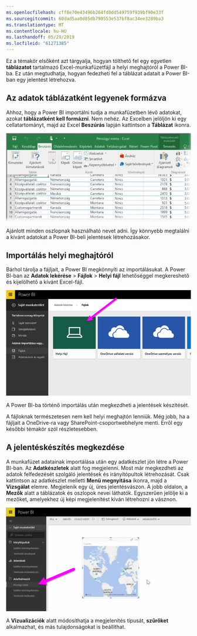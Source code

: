 ```yaml
---
ms.openlocfilehash: cff8e70e43496b264fd0dd549759f939bf90e33f
ms.sourcegitcommit: 60dad5aa0d85db790553e537bf8ac34ee3289ba3
ms.translationtype: MT
ms.contentlocale: hu-HU
ms.lasthandoff: 05/29/2019
ms.locfileid: "61271385"
---
```

Ez a témakör elsőként azt tárgyalja, hogyan tölthető fel egy egyetlen **táblázatot** tartalmazó Excel-munkafüzetfájl a helyi meghajtóról a Power BI-ba. Ez után megtudhatja, hogyan fedezheti fel a táblázat adatait a Power BI-ban egy jelentést létrehozva.

## <a name="make-sure-your-data-is-formatted-as-a-table"></a>Az adatok táblázatként legyenek formázva
Ahhoz, hogy a Power BI importálni tudja a munkafüzetben lévő adatokat, azokat **táblázatként kell formázni**. Nem nehéz. Az Excelben jelöljön ki egy cellatartományt, majd az Excel **Beszúrás** lapján kattintson a **Táblázat** ikonra.

![](media/5-2-upload-excel/5-2_1.png)

Ajánlott minden oszlopnak használható nevet adni. Így könnyebb megtalálni a kívánt adatokat a Power BI-beli jelentések létrehozásakor.

## <a name="import-from-a-local-drive"></a>Importálás helyi meghajtóról
Bárhol tárolja a fájljait, a Power BI megkönnyíti az importálásukat. A Power BI-ban az **Adatok lekérése** > **Fájlok** > **Helyi fájl** lehetőséggel megkereshető és kijelölhető a kívánt Excel-fájl.

![](media/5-2-upload-excel/5-2_2.png)

A Power BI-ba történő importálás után megkezdheti a jelentések készítését.

A fájloknak természetesen nem kell helyi meghajtón lenniük. Még jobb, ha a fájljait a OneDrive-ra vagy SharePoint-csoportwebhelyre menti. Erről egy későbbi témakör szól részletesebben.

## <a name="start-creating-reports"></a>A jelentéskészítés megkezdése
A munkafüzet adatainak importálása után egy adatkészlet jön létre a Power BI-ban. Az **Adatkészletek** alatt fog megjelenni. Most már megkezdheti az adatok felfedezését szolgáló jelentések és irányítópultok létrehozását. Csak kattintson az adatkészlet melletti **Menü megnyitása** ikonra, majd a **Vizsgálat** elemre. Megjelenik egy új, üres jelentésvászon. A jobb oldalon, a **Mezők** alatt a táblázatok és oszlopok nevei láthatók. Egyszerűen jelölje ki a mezőket, amelyekhez új képi megjelenítést kíván létrehozni a vásznon.

![](media/5-2-upload-excel/5-2_3.png)

A **Vizualizációk** alatt módosíthatja a megjelenítés típusát, **szűrőket** alkalmazhat, és más tulajdonságokat is beállíthat.

